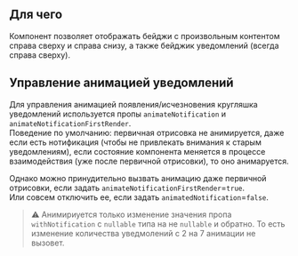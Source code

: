 ## Для чего

Компонент позволяет отображать бейджи с произвольным контентом справа сверху и справа снизу, а также бейджик уведомлений (всегда справа сверху).

## Управление анимацией уведомлений

Для управления анимацией появления/исчезновения кругляшка уведомлений используется пропы `animateNotification` и `animateNotificationFirstRender`.
<br>
Поведение по умолчанию: первичная отрисовка не анимируется, даже если есть нотификация (чтобы не привлекать внимания к старым уведомлениям), если состояние компонента меняется в процессе взаимодействия (уже после первичной отрисовки), то оно анимаруется.

Однако можно принудительно вызвать анимацию даже первичной отрисовки, если задать `animateNotificationFirstRender`=`true`.
<br>
Или совсем отключить ее, если задать `animatedNotification`=`false`.

> ⚠️ Анимириуется только изменение значения пропа `withNotification` с `nullable` типа на не `nullable` и обратно.
То есть изменение количества уведмолений с 2 на 7 анимации не вызовет.
